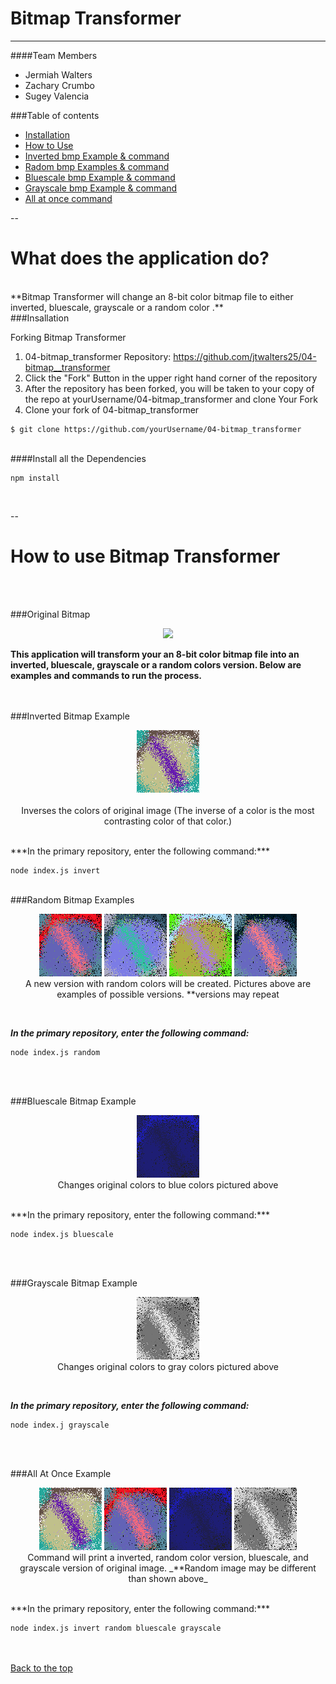 <a name="top"></a>
# Bitmap Transformer
___



####Team Members
 * Jermiah Walters
 * Zachary Crumbo
 * Sugey Valencia

###Table of contents

  * [Installation](#Installation)
  * [How to Use](#usage)
   * [Inverted bmp Example & command](#invert)
   * [Radom bmp  Examples & command](#random)
   * [Bluescale bmp  Example & command](#blue) 
   * [Grayscale bmp  Example & command](#gray)
   * [All at once command](#all) 
   
  --
  
What does the application do?
=================
<br> 
**Bitmap Transformer will change an 8-bit color bitmap file to either inverted, bluescale, grayscale or a random color .**

<br> 
<a name="Installation">
###Insallation
</a>

Forking Bitmap Transformer

1. 04-bitmap_transformer Repository: https://github.com/jtwalters25/04-bitmap__transformer
2. Click the "Fork" Button in the upper right hand corner of the repository 
3. After the repository has been forked, you will be taken to your copy of the repo at yourUsername/04-bitmap_transformer
and clone Your Fork
4. Clone your fork of 04-bitmap_transformer

~~~~
$ git clone https://github.com/yourUsername/04-bitmap_transformer

~~~~

<br> 
####Install all the Dependencies
 

~~~~
npm install
~~~~
<br> 


--


How to use Bitmap Transformer
=================


<br> <br>
 
<a name="usage">
###Original Bitmap</a>
<br>
<p align="center">
<img src="img/palette-bitmap.bmp"</p>

<br>

**This application will transform your an 8-bit color bitmap file into an inverted, bluescale, grayscale or a random colors version. Below are examples and commands to run the process.**

<br>
<br>


<a name="invert">
###Inverted Bitmap Example
</a>

<br>
<p align="center">
<img src="img/invert-bitmap.bmp"> 
<br><br> 
Inverses the colors of original image  
 (The inverse of a color is the most contrasting color of that color.)
 </p>
 <br>
***In the primary repository, enter the following command:***

~~~~
node index.js invert
~~~~

<br>
<a name="random">
###Random Bitmap Examples
</a>


<br>
<p align="center">
<img src="img/randbmpOne.bmp">
<img src="img/randbmpTwo.bmp">		
<img src="img/randbmpthree.bmp">
<img src="img/randbmpfour.bmp">   
<br>
 A new version with random colors will be created. Pictures above are examples of possible versions. **versions may repeat
 </p>
<br>

***In the primary repository, enter the following command:***

~~~~
node index.js random
~~~~
<br><br>

<a name="blue">
###Bluescale Bitmap Example
</a>

<br>
<p align="center">
<img src="img/bluescale-bitmap.bmp">
<br>
Changes original colors to blue colors pictured above
</p>

<br>
***In the primary repository, enter the following command:***

~~~~
node index.js bluescale
~~~~
<br><br>

<a name="gray">
###Grayscale Bitmap Example
</a>
<br>
<p align="center">
<img src="img/grayscale-bitmap.bmp">
<br>
Changes original colors to gray colors pictured above
</p>

<br>

***In the primary repository, enter the following command:***

~~~~ 
node index.j grayscale
~~~~

<br><br>

<a name="all">
###All At Once Example
</a>

<br>
<p align="center">
<img src="img/invert-bitmap.bmp">
<img src="img/randbmpOne.bmp">
<img src="img/bluescale-bitmap.bmp">
<img src="img/grayscale-bitmap.bmp">
<br>
Command will print a inverted, random color version, bluescale, and  grayscale version of original image.   
   _**Random image may be different than shown above_
</p>

<br>
***In the primary repository, enter the following command:***

~~~~
node index.js invert random bluescale grayscale
~~~~
<br><br>
[Back to the top](#top)